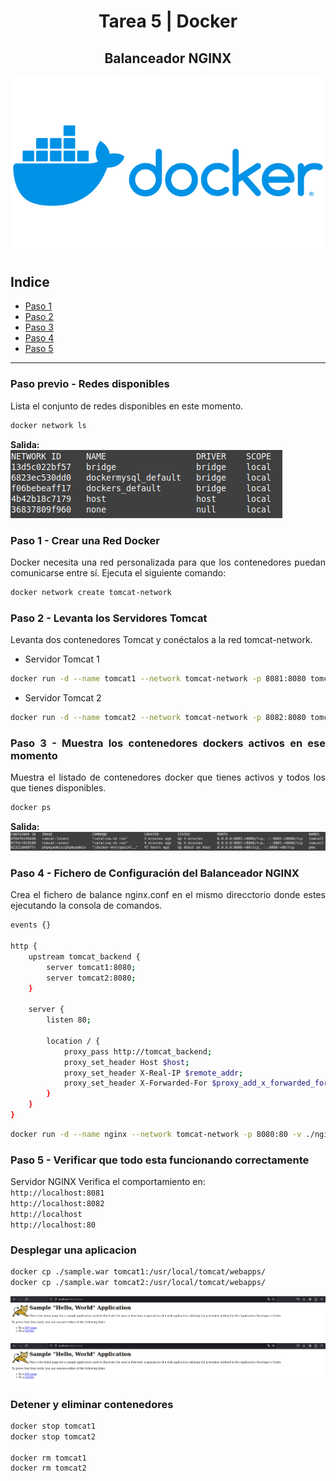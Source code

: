 <div align="center">

# **Tarea 5 | Docker**
## **Balanceador NGINX**
  <img src="../img/docker-logo.png" alt="logo-docker.png"/>

</div>

<div align="justify">

## Indice
- [Paso 1](#1)
- [Paso 2](#2)
- [Paso 3](#3)
- [Paso 4](#4)
- [Paso 5](#5)

___

### Paso previo - Redes disponibles
Lista el conjunto de redes disponibles en este momento.

```bash
docker network ls
```

**Salida:**   
<img src="../img/tarea5/PasoPrevio.png" alt="PasoPrevio.png"/>

### Paso 1 - Crear una Red Docker <a name="1"></a>
Docker necesita una red personalizada para que los contenedores puedan comunicarse entre sí. Ejecuta el siguiente comando:

```bash
docker network create tomcat-network
```

### Paso 2 - Levanta los Servidores Tomcat <a name="2"></a>
Levanta dos contenedores Tomcat y conéctalos a la red tomcat-network.

- Servidor Tomcat 1
```bash
docker run -d --name tomcat1 --network tomcat-network -p 8081:8080 tomcat:latest
```
- Servidor Tomcat 2
```bash
docker run -d --name tomcat2 --network tomcat-network -p 8082:8080 tomcat:latest
```

### Paso 3 - Muestra los contenedores dockers activos en ese momento <a name="3"></a>
Muestra el listado de contenedores docker que tienes activos y todos los que tienes disponibles.

```bash
docker ps
```

**Salida:**
<img src="../img/tarea5/Paso3-1.png" alt="Paso3-1.png"/>

### Paso 4 - Fichero de Configuración del Balanceador NGINX <a name="4"></a>
Crea el fichero de balance nginx.conf en el mismo direcctorio donde estes ejecutando la consola de comandos.

```bash
events {}

http {
    upstream tomcat_backend {
        server tomcat1:8080;
        server tomcat2:8080;
    }

    server {
        listen 80;

        location / {
            proxy_pass http://tomcat_backend;
            proxy_set_header Host $host;
            proxy_set_header X-Real-IP $remote_addr;
            proxy_set_header X-Forwarded-For $proxy_add_x_forwarded_for;
        }
    }
}
```

```bash
docker run -d --name nginx --network tomcat-network -p 8080:80 -v ./nginx.conf:/etc/nginx/nginx.conf nginx:latest
```

### Paso 5 - Verificar que todo esta funcionando correctamente <a name="5"></a>
Servidor NGINX
Verifica el comportamiento en:   
```http://localhost:8081```   
```http://localhost:8082```   
```http://localhost```   
```http://localhost:80```

### Desplegar una aplicacion
```bash
docker cp ./sample.war tomcat1:/usr/local/tomcat/webapps/
docker cp ./sample.war tomcat2:/usr/local/tomcat/webapps/
```

<img src="../img/tarea5/AplicacionTomcat1.png" alt="AplicacionTomcat1.png"/>   
<img src="../img/tarea5/AplicacionTomcat2.png" alt="AplicacionTomcat2.png"/>

### Detener y eliminar contenedores
```bash
docker stop tomcat1
docker stop tomcat2

docker rm tomcat1
docker rm tomcat2
```

</div>